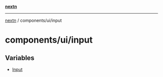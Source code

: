 [**nextn**](../../../README.md)

***

[nextn](../../../modules.md) / components/ui/input

# components/ui/input

## Variables

- [Input](variables/Input.md)
